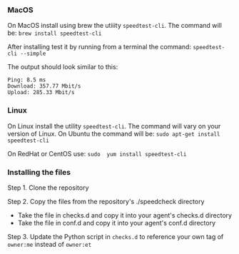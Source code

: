 ### MacOS
On MacOS install using brew the utiiity `speedtest-cli`. The command will be:
`brew install speedtest-cli`

After installing test it by running from a terminal the command:
`speedtest-cli --simple`

The output should look similar to this:
```
Ping: 8.5 ms
Download: 357.77 Mbit/s
Upload: 285.33 Mbit/s
```

### Linux
On Linux install the utility `speedtest-cli`. The command will vary on your version of Linux.
On Ubuntu the command will be:
`sudo apt-get install speedtest-cli`

On RedHat or CentOS use:
`sudo  yum install speedtest-cli`


### Installing the files
Step 1. Clone the repository

Step 2. Copy the files from the repository's ./speedcheck directory
  - Take the file in checks.d and copy it into your agent's checks.d directory
  - Take the file in conf.d and copy it into your agent's conf.d directory

Step 3. Update the Python script in `checks.d` to reference your own  tag of `owner:me` instead of `owner:et`
